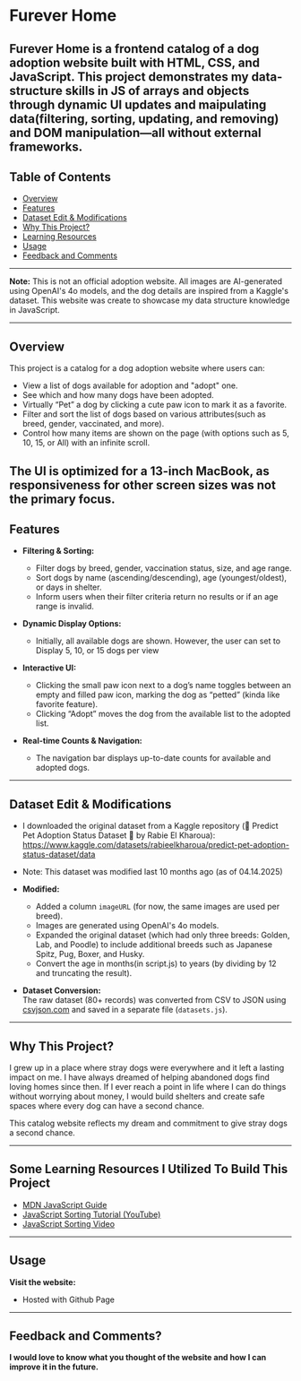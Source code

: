 # Furever Home

## **Furever Home** is a frontend catalog of a dog adoption website built with HTML, CSS, and JavaScript. This project demonstrates my data-structure skills in JS of arrays and objects through dynamic UI updates and maipulating data(filtering, sorting, updating, and removing) and DOM manipulation—all without external frameworks.

## Table of Contents

- [Overview](#overview)
- [Features](#features)
- [Dataset Edit & Modifications](#dataset-edit--modifications)
- [Why This Project?](#why-this-project)
- [Learning Resources](#learning-resources)
- [Usage](#usage)
- [Feedback and Comments](#feedback-and-comments)

---

**Note:** This is not an official adoption website. All images are AI-generated
using OpenAI's 4o models, and the dog details are inspired from a Kaggle's
dataset. This website was create to showcase my data structure knowledge in
JavaScript.

---

## Overview

This project is a catalog for a dog adoption website where users can:

- View a list of dogs available for adoption and "adopt" one.
- See which and how many dogs have been adopted.
- Virtually “Pet” a dog by clicking a cute paw icon to mark it as a favorite.
- Filter and sort the list of dogs based on various attributes(such as breed,
  gender, vaccinated, and more).
- Control how many items are shown on the page (with options such as 5, 10, 15,
  or All) with an infinite scroll.

## The UI is optimized for a 13-inch MacBook, as responsiveness for other screen sizes was not the primary focus.

## Features

- **Filtering & Sorting:**
  - Filter dogs by breed, gender, vaccination status, size, and age range.
  - Sort dogs by name (ascending/descending), age (youngest/oldest), or days in
    shelter.
  - Inform users when their filter criteria return no results or if an age range
    is invalid.

- **Dynamic Display Options:**
  - Initially, all available dogs are shown. However, the user can set to
    Display 5, 10, or 15 dogs per view

- **Interactive UI:**
  - Clicking the small paw icon next to a dog’s name toggles between an empty
    and filled paw icon, marking the dog as “petted” (kinda like favorite
    feature).
  - Clicking “Adopt” moves the dog from the available list to the adopted list.

- **Real-time Counts & Navigation:**
  - The navigation bar displays up-to-date counts for available and adopted
    dogs.

---

## Dataset Edit & Modifications

- I downloaded the original dataset from a Kaggle repository (🐾 Predict Pet Adoption Status
  Dataset 🐾 by Rabie El Kharoua):
  https://www.kaggle.com/datasets/rabieelkharoua/predict-pet-adoption-status-dataset/data
- Note: This dataset was modified last 10 months ago (as of 04.14.2025)

- **Modified:**
  - Added a column `imageURL` (for now, the same images are used per breed).
  - Images are generated using OpenAI's 4o models.
  - Expanded the original dataset (which had only three breeds: Golden, Lab, and
    Poodle) to include additional breeds such as Japanese Spitz, Pug, Boxer, and
    Husky.
  - Convert the age in months(in script.js) to years (by dividing by 12 and
    truncating the result).

- **Dataset Conversion:**\
  The raw dataset (80+ records) was converted from CSV to JSON using
  [csvjson.com](https://csvjson.com) and saved in a separate file
  (`datasets.js`).

---

## Why This Project?

I grew up in a place where stray dogs were everywhere and it left a lasting
impact on me. I have always dreamed of helping abandoned dogs find loving homes
since then. If I ever reach a point in life where I can do things without
worrying about money, I would build shelters and create safe spaces where every
dog can have a second chance.

This catalog website reflects my dream and commitment to give stray dogs a
second chance.

---

## Some Learning Resources I Utilized To Build This Project

- [MDN JavaScript Guide](https://developer.mozilla.org/en-US/docs/Web/JavaScript)
- [JavaScript Sorting Tutorial (YouTube)](https://www.youtube.com/watch?v=yQ1fz8LY354)
- [JavaScript Sorting Video](https://www.youtube.com/watch?v=w9078dAjcrY)

---

## Usage

**Visit the website:**

- Hosted with Github Page

---

## Feedback and Comments?

**I would love to know what you thought of the website and how I can improve it
in the future.**
